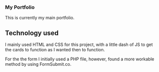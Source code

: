 ### My Portfolio

This is currently my main portfolio.

## Technology used

I mainly used HTML and CSS for this project, with a little dash of JS to get the cards to function as I wanted then to function.

For the the form I initially used a PHP file, however, found a more workable method by using FormSubmit.co.
